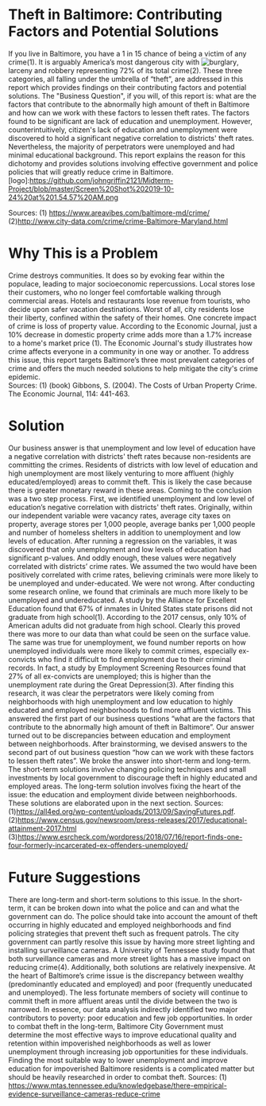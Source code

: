 # Theft in Baltimore: Contributing Factors and Potential Solutions 
If you live in Baltimore, you have a 1 in 15 chance of being a victim of any crime(1). It is arguably America’s most dangerous city with ![burglary](logo), larceny and robbery representing 72% of its total crime(2). These three categories, all falling under the umbrella of “theft”, are addressed in this report which provides findings on their contributing factors and potential solutions. The "Business Question", if you will, of this report is: what are the factors that contribute to the abnormally high amount of theft in Baltimore and how can we work with these factors to lessen theft rates. The factors found to be significant are lack of education and unemployment. However, counterintuitively, citizen's lack of education and unemployment were discovered to hold a significant negative correlation to districts' theft rates. Nevertheless, the majority of perpetrators were unemployed and had minimal educational background. This report explains the reason for this dichotomy and provides solutions involving effective government and police policies that will greatly reduce crime in Baltimore.  
[logo]:https://github.com/johngriffin2121/Midterm-Project/blob/master/Screen%20Shot%202019-10-24%20at%201.54.57%20AM.png

Sources: (1) https://www.areavibes.com/baltimore-md/crime/
(2)http://www.city-data.com/crime/crime-Baltimore-Maryland.html
# Why This is a Problem
Crime destroys communities. It does so by evoking fear within the populace, leading to major socioeconomic repercussions. Local stores lose their customers, who no longer feel comfortable walking through commercial areas. Hotels and restaurants lose revenue from tourists, who decide upon safer vacation destinations. Worst of all, city residents lose their liberty, confined within the safety of their homes. One concrete impact of crime is loss of property value. According to the Economic Journal, just a 10% decrease in domestic property crime adds more than a 1.7% increase to a home's market price (1). The Economic Journal's study illustrates how crime affects everyone in a community in one way or another. To address this issue, this report targets Baltimore’s three most prevalent categories of crime and offers the much needed solutions to help mitigate the city's crime epidemic.  
Sources: (1) (book) Gibbons, S. (2004). The Costs of Urban Property Crime. The Economic Journal, 114: 441-463.
# Solution 
Our business answer is that unemployment and low level of education have a negative correlation with districts' theft rates because non-residents are committing the crimes. Residents of districts with low level of education and high unemployment are most likely venturing to more affluent (highly educated/employed) areas to commit theft. This is likely the case because there is greater monetary reward in these areas. 
Coming to the conclusion was a two step process. First, we identified unemployment and low level of education’s negative correlation with districts' theft rates. Originally, within our independent variable were vacancy rates, average city taxes on property, average stores per 1,000 people, average banks per 1,000 people and number of homeless shelters in addition to unemployment and low levels of education. After running a regression on the variables, it was discovered that only unemployment and low levels of education had significant p-values. And oddly enough, these values were negatively correlated with districts’ crime rates. We assumed the two would have been positively correlated with crime rates, believing criminals were more likely to be unemployed and under-educated. We were not wrong. After conducting some research online, we found that criminals are much more likely to be unemployed and undereducated. A study by the Alliance for Excellent Education found that 67% of inmates in United States state prisons did not graduate from high school(1). According to the 2017 census, only 10% of American adults did not graduate from high school. Clearly this proved there was more to our data than what could be seen on the surface value. The same was true for unemployment, we found number reports on how unemployed individuals were more likely to commit crimes, especially ex-convicts who find it difficult to find employment due to their criminal records. In fact, a study by Employment Screening Resources found that 27% of all ex-convicts are unemployed; this is higher than the unemployment rate during the Great Depression(3). After finding this research, it was clear the perpetrators were likely coming from neighborhoods with high unemployment and low education to highly educated and employed neighborhoods to find more affluent victims. This answered the first part of our business questions “what are the factors that contribute to the abnormally high amount of theft in Baltimore”. Our answer turned out to be discrepancies between education and employment between neighborhoods. After brainstorming, we devised answers to the second part of out business question “how can we work with these factors to lessen theft rates”. We broke the answer into short-term and long-term. The short-term solutions involve changing policing techniques and small investments by local government to discourage theft in highly educated and employed areas. The long-term solution involves fixing the heart of the issue: the education and employment divide between neighborhoods. These solutions are elaborated upon in the next section. 
Sources: (1)https://all4ed.org/wp-content/uploads/2013/09/SavingFutures.pdf. 
(2)https://www.census.gov/newsroom/press-releases/2017/educational-attainment-2017.html 
(3)https://www.esrcheck.com/wordpress/2018/07/16/report-finds-one-four-formerly-incarcerated-ex-offenders-unemployed/
# Future Suggestions 
There are long-term and short-term solutions to this issue. In the short-term, it can be broken down into what the police and can and what the government can do. The police should take into account the amount of theft occurring in highly educated and employed neighborhoods and find policing strategies that prevent theft such as frequent patrols. The city government can partly resolve this issue by having more street lighting and installing surveillance cameras. A University of Tennessee study found that both surveillance cameras and more street lights has a massive impact on reducing crime(4). Additionally, both solutions are relatively inexpensive. At the heart of Baltimore’s crime issue is the discrepancy between wealthy (predominantly educated and employed) and poor (frequently uneducated and unemployed). The less fortunate members of society will continue to commit theft in more affluent areas until the divide between the two is narrowed. In essence, our data analysis indirectly identified two major contributors to poverty: poor education and few job opportunities. In order to combat theft in the long-term, Baltimore City Government must determine the most effective ways to improve educational quality and retention within impoverished neighborhoods as well as lower unemployment through increasing job opportunities for these individuals. Finding the most suitable way to lower unemployment and improve education for impoverished Baltimore residents is a complicated matter but should be heavily researched in order to combat theft. 
Sources: (1) https://www.mtas.tennessee.edu/knowledgebase/there-empirical-evidence-surveillance-cameras-reduce-crime 
